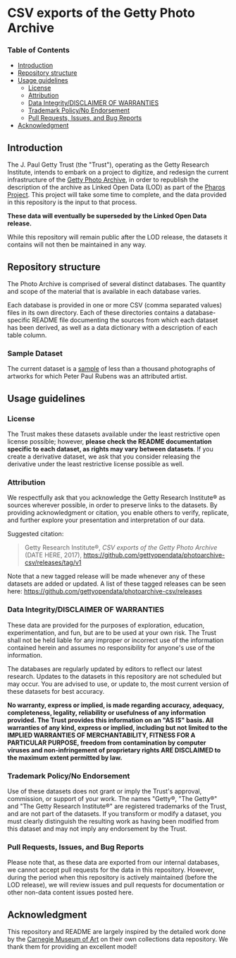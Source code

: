# CSV exports of the Getty Photo Archive

### Table of Contents

* [Introduction](#introduction)
* [Repository structure](#repository-structure)
* [Usage guidelines](#usage-guidelines)
  * [License](#license)
  * [Attribution](#attribution)
  * [Data Integrity/DISCLAIMER OF WARRANTIES](#data-integritydisclaimer-of-warranties)
  * [Trademark Policy/No Endorsement](#trademark-policyno-endorsement)
  * [Pull Requests, Issues, and Bug Reports](#pull-requests-issues-and-bug-reports)
* [Acknowledgment](#acknowledgment)

## Introduction

The J. Paul Getty Trust (the "Trust"), operating as the Getty Research Institute, intends to embark on a project to digitize, and redesign the current infrastructure of the [Getty Photo Archive](http://www.getty.edu/research/tools/photo/index.html), in order to republish the description of the archive as Linked Open Data (LOD) as part of the [Pharos Project](http://pharosartresearch.org/). This project will take some time to complete, and the data provided in this repository is the input to that process.

**These data will eventually be superseded by the Linked Open Data release.**

While this repository will remain public after the LOD release, the datasets it contains will not then be maintained in any way.

## Repository structure

The Photo Archive is comprised of several distinct databases. The quantity and scope of the material that is available in each database varies.

Each database is provided in one or more CSV (comma separated values) files in its own directory. Each of these directories contains a database-specific README file documenting the sources from which each dataset has been derived, as well as a data dictionary with a description of each table column. 

### Sample Dataset

The current dataset is a [sample](sample/) of less than a thousand photographs of artworks for which Peter Paul Rubens was an attributed artist.  

## Usage guidelines

### License

The Trust makes these datasets available under the least restrictive open license possible; however, **please check the README documentation specific to each dataset, as rights may vary between datasets**.
If you create a derivative dataset, we ask that you consider releasing the derivative under the least restrictive license possible as well.

### Attribution

We respectfully ask that you acknowledge the Getty Research Institute® as sources wherever possible, in order to preserve links to the datasets. By providing acknowledgment or citation, you enable others to verify, replicate, and further explore your presentation and interpretation of our data.

Suggested citation:

>Getty Research Institute®, _CSV exports of the Getty Photo Archive_ (DATE HERE, 2017), <https://github.com/gettyopendata/photoarchive-csv/releases/tag/v1>

Note that a new tagged release will be made whenever any of these datasets are added or updated. A list of these tagged releases can be seen here: <https://github.com/gettyopendata/photoarchive-csv/releases>

### Data Integrity/DISCLAIMER OF WARRANTIES

These data are provided for the purposes of exploration, education, experimentation, and fun, but are to be used at your own risk. 
The Trust shall not be held liable for any improper or incorrect use of the information contained herein and assumes no responsibility for anyone's use of the information.

The databases are regularly updated by editors to reflect our latest research. Updates to the datasets in this repository are not scheduled but may occur. You are advised to use, or update to, the most current version of these datasets for best accuracy.

**No warranty, express or implied, is made regarding accuracy, adequacy, completeness, legality, reliability or usefulness of any information provided.
The Trust provides this information on an "AS IS" basis.
All warranties of any kind, express or implied, including but not limited to the IMPLIED WARRANTIES OF MERCHANTABILITY, FITNESS FOR A PARTICULAR PURPOSE, freedom from contamination by computer viruses and non-infringement of proprietary rights ARE DISCLAIMED to the maximum extent permitted by law.**

### Trademark Policy/No Endorsement

Use of these datasets does not grant or imply the Trust's approval, commission, or support of your work. 
The names "Getty®, "The Getty®" and "The Getty Research Institute®" are registered trademarks of the Trust, and are not part of the datasets. 
If you transform or modify a dataset, you must clearly distinguish the resulting work as having been modified from this dataset and may not imply any endorsement by the Trust.

### Pull Requests, Issues, and Bug Reports

Please note that, as these data are exported from our internal databases, we cannot accept pull requests for the data in this repository. 
However, during the period when this repository is actively maintained (before the LOD release), we will review issues and pull requests for documentation or other non-data content issues posted here.

## Acknowledgment

This repository and README are largely inspired by the detailed work done by the [Carnegie Museum of Art](https://github.com/cmoa/collection) on their own collections data repository.
We thank them for providing an excellent model!

